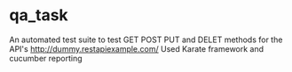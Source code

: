 # qa_task

An automated test suite to test GET POST PUT and DELET methods for the API's http://dummy.restapiexample.com/
Used Karate framework and cucumber reporting


